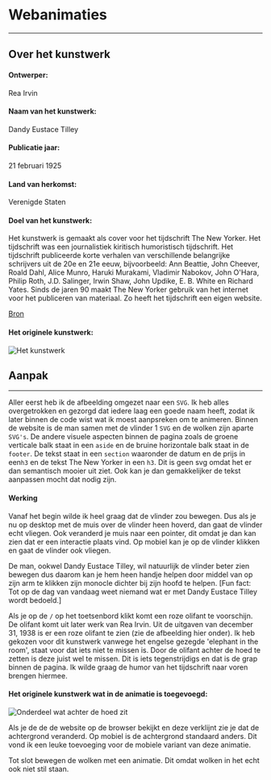 # Webanimaties
---
## Over het kunstwerk
#### Ontwerper:
Rea Irvin
#### Naam van het kunstwerk:
Dandy Eustace Tilley

#### Publicatie jaar:
21 februari 1925

#### Land van herkomst:
Verenigde Staten

#### Doel van het kunstwerk:
Het kunstwerk is gemaakt als cover voor het tijdschrift The New Yorker. Het tijdschrift was een journalistiek kiritisch humoristisch tijdschrift. Het tijdschrift publiceerde korte verhalen van verschillende belangrijke schrijvers uit de 20e en 21e eeuw, bijvoorbeeld: Ann Beattie, John Cheever, Roald Dahl, Alice Munro, Haruki Murakami, Vladimir Nabokov, John O'Hara, Philip Roth, J.D. Salinger, Irwin Shaw, John Updike, E. B. White en Richard Yates.
Sinds de jaren 90 maakt The New Yorker gebruik van het internet voor het publiceren van materiaal. Zo heeft het tijdschrift een eigen website.

[Bron](https://nl.wikipedia.org/wiki/The_New_Yorker)


#### Het originele kunstwerk:

![Het kunstwerk](https://media.newyorker.com/photos/59094e4bc14b3c606c102ff8/master/w_760,c_limit/1925_02_21.jpg)

## Aanpak
---
Aller eerst heb ik de afbeelding omgezet naar een `SVG`. Ik heb alles overgetrokken en gezorgd dat iedere laag een goede naam heeft, zodat ik later binnen de code wist wat ik moest aanpsreken om te animeren. Binnen de website is de man samen met de vlinder 1 `SVG` en de wolken zijn aparte `SVG's`. De andere visuele aspecten binnen de pagina zoals de groene verticale balk staat in een `aside` en de bruine horizontale balk staat in de `footer`. De tekst staat in een `section` waaronder de datum en de prijs in een`h3` en de tekst The New Yorker in een `h3`. Dit is geen svg omdat het er dan semantisch mooier uit ziet. Ook kan je dan gemakkelijker de tekst aanpassen mocht dat nodig zijn.

#### Werking
Vanaf het begin wilde ik heel graag dat de vlinder zou bewegen. Dus als je nu op desktop met de muis over de vlinder heen hoverd, dan gaat de vlinder echt vliegen. Ook veranderd je muis naar een pointer, dit omdat je dan kan zien dat er een interactie plaats vind. Op mobiel kan je op de vlinder klikken en gaat de vlinder ook vliegen.

De man, ookwel Dandy Eustace Tilley, wil natuurlijk de vlinder beter zien bewegen dus daarom kan je hem heen handje helpen door middel van op zijn arm te klikken zijn monocle dichter bij zijn hoofd te helpen. [Fun fact: Tot op de dag van vandaag weet niemand wat er met Dandy Eustace Tilley wordt bedoeld.]

Als je op de `/` op het toetsenbord klikt komt een roze olifant te voorschijn. De olifant komt uit later werk van Rea Irvin. Uit de uitgaven van december 31, 1938 is er een roze olifant te zien (zie de afbeelding hier onder). Ik heb gekozen voor dit kunstwerk vanwege het engelse gezegde 'elephant in the room', staat voor dat iets niet te missen is. Door de olifant achter de hoed te zetten is deze juist wel te missen. Dit is iets tegenstrijdigs en dat is de grap binnen de pagina. Ik wilde graag de humor van het tijdschrift naar voren brengen hiermee.

#### Het originele kunstwerk wat in de animatie is toegevoegd:
![Onderdeel wat achter de hoed zit](https://media.newyorker.com/photos/59094ec76552fa0be682b523/master/w_760,c_limit/1938_12_31.jpg)

Als je de de de website op de browser bekijkt en deze verklijnt zie je dat de achtergrond veranderd. Op mobiel is de achtergrond standaard anders. Dit vond ik een leuke toevoeging voor de mobiele variant van deze animatie.

Tot slot bewegen de wolken met een animatie. Dit omdat wolken in het echt ook niet stil staan.
